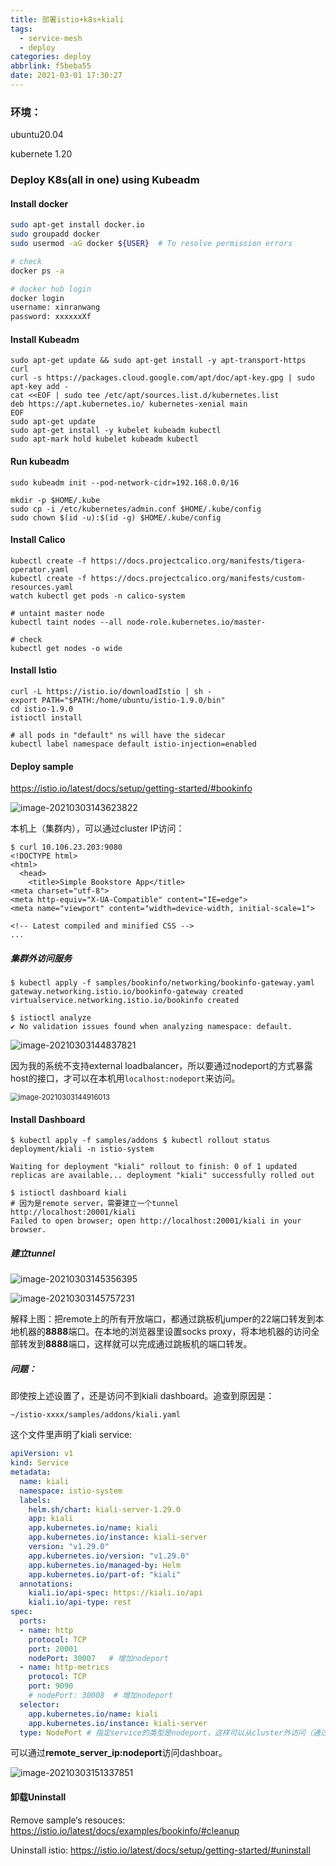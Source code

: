 ```yaml
---
title: 部署istio+k8s+kiali
tags:
  - service-mesh
  - deploy
categories: deploy
abbrlink: f5beba55
date: 2021-03-01 17:30:27
---
```


<!-- more -->

### 环境：

ubuntu20.04

kubernete 1.20



### Deploy K8s(all in one) using Kubeadm

#### Install docker 

```bash
sudo apt-get install docker.io
sudo groupadd docker
sudo usermod -aG docker ${USER}  # To resolve permission errors

# check 
docker ps -a

# docker hub login
docker login
username: xinranwang
password: xxxxxxXf
```

#### Install Kubeadm

```shell
sudo apt-get update && sudo apt-get install -y apt-transport-https curl
curl -s https://packages.cloud.google.com/apt/doc/apt-key.gpg | sudo apt-key add -
cat <<EOF | sudo tee /etc/apt/sources.list.d/kubernetes.list
deb https://apt.kubernetes.io/ kubernetes-xenial main
EOF
sudo apt-get update
sudo apt-get install -y kubelet kubeadm kubectl
sudo apt-mark hold kubelet kubeadm kubectl
```

#### Run kubeadm

```shell
sudo kubeadm init --pod-network-cidr=192.168.0.0/16

mkdir -p $HOME/.kube
sudo cp -i /etc/kubernetes/admin.conf $HOME/.kube/config
sudo chown $(id -u):$(id -g) $HOME/.kube/config
```
#### Install Calico

```shell
kubectl create -f https://docs.projectcalico.org/manifests/tigera-operator.yaml
kubectl create -f https://docs.projectcalico.org/manifests/custom-resources.yaml
watch kubectl get pods -n calico-system

# untaint master node
kubectl taint nodes --all node-role.kubernetes.io/master-

# check
kubectl get nodes -o wide
```

#### Install Istio

```shell
curl -L https://istio.io/downloadIstio | sh -
export PATH="$PATH:/home/ubuntu/istio-1.9.0/bin"
cd istio-1.9.0
istioctl install 

# all pods in "default" ns will have the sidecar
kubectl label namespace default istio-injection=enabled
```

#### Deploy sample

https://istio.io/latest/docs/setup/getting-started/#bookinfo

![image-20210303143623822](istio-deploy/image-20210303143623822.png)

本机上（集群内），可以通过cluster IP访问：

```shell
$ curl 10.106.23.203:9080
<!DOCTYPE html>
<html>
  <head>
    <title>Simple Bookstore App</title>
<meta charset="utf-8">
<meta http-equiv="X-UA-Compatible" content="IE=edge">
<meta name="viewport" content="width=device-width, initial-scale=1">

<!-- Latest compiled and minified CSS -->
...
```



##### 集群外访问服务

```shell
$ kubectl apply -f samples/bookinfo/networking/bookinfo-gateway.yaml
gateway.networking.istio.io/bookinfo-gateway created
virtualservice.networking.istio.io/bookinfo created

$ istioctl analyze
✔ No validation issues found when analyzing namespace: default.
```

![image-20210303144837821](istio-deploy/image-20210303144837821.png)

因为我的系统不支持external loadbalancer，所以要通过nodeport的方式暴露host的接口，才可以在本机用`localhost:nodeport`来访问。

<img src="istio-deploy/image-20210303144916013.png" alt="image-20210303144916013" style="zoom:80%;" />

#### Install Dashboard

```shell
$ kubectl apply -f samples/addons $ kubectl rollout status deployment/kiali -n istio-system

Waiting for deployment "kiali" rollout to finish: 0 of 1 updated replicas are available... deployment "kiali" successfully rolled out
```

 ```shell
$ istioctl dashboard kiali
# 因为是remote server，需要建立一个tunnel
http://localhost:20001/kiali
Failed to open browser; open http://localhost:20001/kiali in your browser.

 ```

##### 建立tunnel

![image-20210303145356395](istio-deploy/image-20210303145356395.png)

![image-20210303145757231](istio-deploy/image-20210303145757231.png)

解释上图：把remote上的所有开放端口，都通过跳板机jumper的22端口转发到本地机器的**8888**端口。在本地的浏览器里设置socks proxy，将本地机器的访问全部转发到**8888**端口，这样就可以完成通过跳板机的端口转发。

##### 问题：

即使按上述设置了，还是访问不到kiali dashboard。追查到原因是：

`~/istio-xxxx/samples/addons/kiali.yaml`

这个文件里声明了kiali service:

```yaml
apiVersion: v1
kind: Service
metadata:
  name: kiali
  namespace: istio-system
  labels:
    helm.sh/chart: kiali-server-1.29.0
    app: kiali
    app.kubernetes.io/name: kiali
    app.kubernetes.io/instance: kiali-server
    version: "v1.29.0"
    app.kubernetes.io/version: "v1.29.0"
    app.kubernetes.io/managed-by: Helm
    app.kubernetes.io/part-of: "kiali"
  annotations:
    kiali.io/api-spec: https://kiali.io/api
    kiali.io/api-type: rest
spec:
  ports:
  - name: http
    protocol: TCP
    port: 20001
    nodePort: 30007   # 增加nodeport
  - name: http-metrics
    protocol: TCP
    port: 9090
    # nodePort: 30008  # 增加nodeport
  selector:
    app.kubernetes.io/name: kiali
    app.kubernetes.io/instance: kiali-server
  type: NodePort # 指定service的类型是nodeport，这样可以从cluster外访问（通过hostip/locahost）
```



可以通过**remote_server_ip:nodeport**访问dashboar。

![image-20210303151337851](istio-deploy/image-20210303151337851.png)



#### 卸载Uninstall

Remove sample‘s resouces: https://istio.io/latest/docs/examples/bookinfo/#cleanup

Uninstall istio: https://istio.io/latest/docs/setup/getting-started/#uninstall